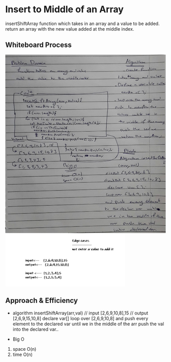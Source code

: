 

# Insert to Middle of an Array
insertShiftArray function which takes in an array and a value to be added.
 return an array with the new value added at the middle index.

## Whiteboard Process
![img](arrayShift.jpg)
![img](code2edit.PNG)
## Approach & Efficiency

* algorithm insertShiftArray(arr,val)
// input  [2,6,9,10,8],15
// output [2,6,9,15,10,8]
 declare var[]
 loop over [2,6,9,10,8]
 and push every element to the declared var until we in the middle of the arr push the val into the declared var..

 * Big O
 1. space O(n)
 2. time O(n)